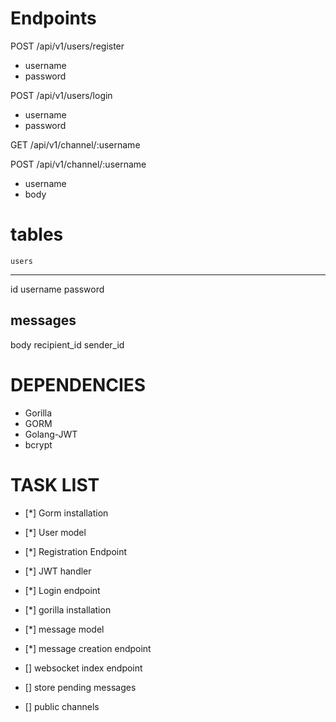 # Endpoints

POST /api/v1/users/register
- username
- password

POST /api/v1/users/login
- username
- password

GET /api/v1/channel/:username

POST /api/v1/channel/:username
- username
- body

# tables

    users
----------
id
username
password

messages
-----------
body
recipient_id
sender_id

# DEPENDENCIES

* Gorilla
* GORM
* Golang-JWT
* bcrypt


# TASK LIST

- [*] Gorm installation
- [*] User model
- [*] Registration Endpoint
- [*] JWT handler
- [*] Login endpoint

- [*] gorilla installation
- [*] message model
- [*] message creation endpoint

- [] websocket index endpoint
- [] store pending messages

- [] public channels

